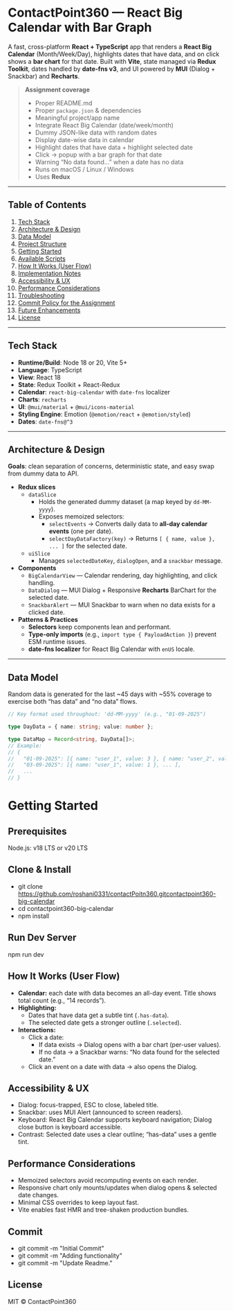# ContactPoint360 — React Big Calendar with Bar Graph

A fast, cross-platform **React + TypeScript** app that renders a **React Big Calendar** (Month/Week/Day), highlights dates that have data, and on click shows a **bar chart** for that date. Built with **Vite**, state managed via **Redux Toolkit**, dates handled by **date-fns v3**, and UI powered by **MUI** (Dialog + Snackbar) and **Recharts**.

> **Assignment coverage**
>
> - Proper README.md  
> - Proper `package.json` & dependencies  
> - Meaningful project/app name  
> - Integrate React Big Calendar (date/week/month)  
> - Dummy JSON-like data with random dates  
> - Display date-wise data in calendar  
> - Highlight dates that have data + highlight selected date  
> - Click → popup with a bar graph for that date  
> - Warning “No data found…” when a date has no data  
> - Runs on macOS / Linux / Windows  
> - Uses **Redux**

---

## Table of Contents

1. [Tech Stack](#tech-stack)  
2. [Architecture & Design](#architecture--design)  
3. [Data Model](#data-model)  
4. [Project Structure](#project-structure)  
5. [Getting Started](#getting-started)  
6. [Available Scripts](#available-scripts)  
7. [How It Works (User Flow)](#how-it-works-user-flow)  
8. [Implementation Notes](#implementation-notes)  
9. [Accessibility & UX](#accessibility--ux)  
10. [Performance Considerations](#performance-considerations)  
11. [Troubleshooting](#troubleshooting)  
12. [Commit Policy for the Assignment](#commit-policy-for-the-assignment)  
13. [Future Enhancements](#future-enhancements)  
14. [License](#license)

---

## Tech Stack

- **Runtime/Build**: Node 18 or 20, Vite 5+
- **Language**: TypeScript
- **View**: React 18
- **State**: Redux Toolkit + React-Redux
- **Calendar**: `react-big-calendar` with `date-fns` localizer
- **Charts**: `recharts`
- **UI**: `@mui/material` + `@mui/icons-material`
- **Styling Engine**: Emotion (`@emotion/react` + `@emotion/styled`)
- **Dates**: `date-fns@^3`

---

## Architecture & Design

**Goals**: clean separation of concerns, deterministic state, and easy swap from dummy data to API.

- **Redux slices**
  - `dataSlice`  
    - Holds the generated dummy dataset (a map keyed by `dd-MM-yyyy`).  
    - Exposes memoized selectors:
      - `selectEvents` → Converts daily data to **all-day calendar events** (one per date).
      - `selectDayDataFactory(key)` → Returns `[ { name, value }, ... ]` for the selected date.
  - `uiSlice`  
    - Manages `selectedDateKey`, `dialogOpen`, and a `snackbar` message.
- **Components**
  - `BigCalendarView` — Calendar rendering, day highlighting, and click handling.
  - `DataDialog` — MUI Dialog + Responsive **Recharts** BarChart for the selected date.
  - `SnackbarAlert` — MUI Snackbar to warn when no data exists for a clicked date.
- **Patterns & Practices**
  - **Selectors** keep components lean and performant.
  - **Type-only imports** (e.g., `import type { PayloadAction }`) prevent ESM runtime issues.
  - **date-fns localizer** for React Big Calendar with `enUS` locale.

---

## Data Model

Random data is generated for the last ~45 days with ~55% coverage to exercise both “has data” and “no data” flows.

```ts
// Key format used throughout: 'dd-MM-yyyy' (e.g., "01-09-2025")

type DayData = { name: string; value: number };

type DataMap = Record<string, DayData[]>;
// Example:
// {
//   "01-09-2025": [{ name: "user_1", value: 3 }, { name: "user_2", value: 7 }],
//   "03-09-2025": [{ name: "user_1", value: 1 }, ... ],
//   ...
// }
```

# Getting Started

## Prerequisites
Node.js: v18 LTS or v20 LTS

## Clone & Install
- git clone https://github.com/roshani0331/contactPoitn360.gitcontactpoint360-big-calendar
- cd contactpoint360-big-calendar
- npm install

## Run Dev Server
npm run dev

## How It Works (User Flow)

- **Calendar:** each date with data becomes an all-day event. Title shows total count (e.g., “14 records”).
- **Highlighting:**
  - Dates that have data get a subtle tint (`.has-data`).
  - The selected date gets a stronger outline (`.selected`).
- **Interactions:**
  - Click a date:
    - If data exists → Dialog opens with a bar chart (per-user values).
    - If no data → a Snackbar warns: “No data found for the selected date.”
  - Click an event on a date with data → also opens the Dialog.

## Accessibility & UX

- Dialog: focus-trapped, ESC to close, labeled title.
- Snackbar: uses MUI Alert (announced to screen readers).
- Keyboard: React Big Calendar supports keyboard navigation; Dialog close button is keyboard accessible.
- Contrast: Selected date uses a clear outline; “has-data” uses a gentle tint.

## Performance Considerations

- Memoized selectors avoid recomputing events on each render.
- Responsive chart only mounts/updates when dialog opens & selected date changes.
- Minimal CSS overrides to keep layout fast.
- Vite enables fast HMR and tree-shaken production bundles.

## Commit 
- git commit -m "Initial Commit"
- git commit -m "Adding functionality"
- git commit -m "Update Readme."

## License

MIT © ContactPoint360
